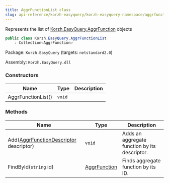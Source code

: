 ```yaml
---
title: AggrFunctionList class
slug: api-reference/korzh-easyquery/korzh-easyquery-namespace/aggrfunctionlist-class
---
```

Represents the list of [Korzh.EasyQuery.AggrFunction](/api-reference/korzh-easyquery/korzh-easyquery-namespace/aggrfunction-class) objects
```csharp
public class Korzh.EasyQuery.AggrFunctionList
    : Collection<AggrFunction>

```
Package: `Korzh.EasyQuery` (targets: `netstandard2.0`)

Assembly: `Korzh.EasyQuery.dll`

### Constructors

| Name | Type | Description | 
| --- | --- | --- | 
| AggrFunctionList() | `void` |  | 


### Methods

| Name | Type | Description | 
| --- | --- | --- | 
| Add([AggrFunctionDescriptor](/api-reference/korzh-easyquery/korzh-easyquery-namespace/aggrfunctiondescriptor-struct) descriptor) | `void` | Adds an aggregate function by its descriptor. | 
| FindById(`string` id) | [AggrFunction](/api-reference/korzh-easyquery/korzh-easyquery-namespace/aggrfunction-class) | Finds aggregate function by its ID. |